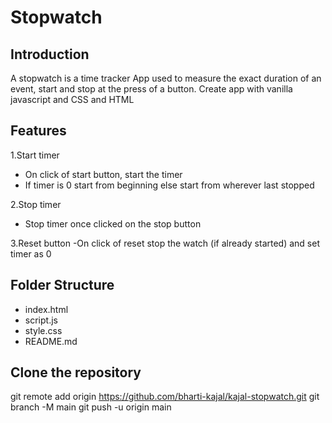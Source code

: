 # Stopwatch 

## Introduction
A stopwatch is a time tracker App used to measure the exact duration of an event, start and stop at the press of a button. Create app with vanilla javascript and CSS and HTML

## Features 
1.Start timer
 - On click of start button, start the timer
 - If timer is 0 start from beginning else start from wherever last stopped

2.Stop timer
- Stop timer once clicked on the stop button

3.Reset button
-On click of reset stop the watch (if already started) and set timer as 0

## Folder Structure
  - index.html
  - script.js
  - style.css
  - README.md

## Clone the repository
git remote add origin https://github.com/bharti-kajal/kajal-stopwatch.git
git branch -M main
git push -u origin main

